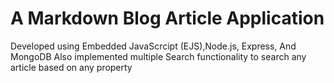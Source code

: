 # A Markdown Blog Article Application
Developed using Embedded JavaScrcipt (EJS),Node.js, Express, And MongoDB
Also implemented multiple Search functionality to search any article based on any property
